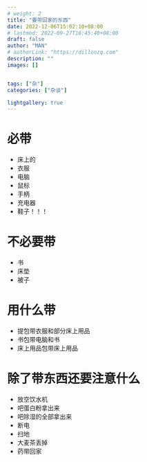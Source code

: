 ```yaml
---
# weight: 2
title: "要带回家的东西"
date: 2022-12-06T15:02:10+08:00
# lastmod: 2022-09-27T16:45:40+08:00
draft: false
author: "MAN"
# authorLink: "https://dillonzq.com"
description: ""
images: []


tags: ["杂"]
categories: ["杂谈"]

lightgallery: true
---
```


# 必带

- 床上的
- 衣服
- 电脑
- 鼠标
- 手柄
- 充电器
- 鞋子！！！

# 不必要带
- 书
- 床垫
- 被子


# 用什么带
- 提包带衣服和部分床上用品
- 书包带电脑和书
- 床上用品包带床上用品

# 除了带东西还要注意什么
- 放空饮水机
- 吧蛋白粉拿出来
- 吧除湿的全部拿出来
- 断电
- 扫地
- 大麦茶丢掉
- 药带回家



